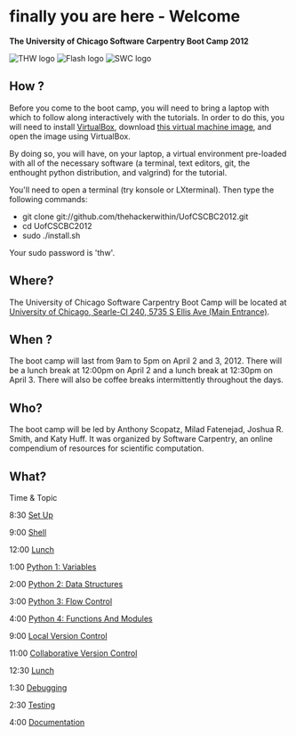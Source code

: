 # finally you are here  - Welcome 

**The University of Chicago Software Carpentry Boot Camp 2012**

![THW logo]( http://hackerwithin.org/thw/static/thwlogo-small.png "thw logo")   ![Flash logo]( http://software-carpentry.org/blog/wp-content/uploads/2012/01/flash-logo-sm.gif "flash logo")                 ![SWC logo]( http://software-carpentry.org/software-carpentry-logo-285x58.png "SWC logo")

## How ?

Before you come to the boot camp, you will need to bring a laptop with which to 
follow along interactively with the tutorials. In order to do this, you will 
need to install [VirtualBox](https://www.virtualbox.org/), download 
[this virtual machine 
image](http://s3.amazonaws.com/ufocthwscbc/UoFCSCBC2012.ova), 
and open the image using VirtualBox.

By doing so, you will have, on your laptop, a virtual environment pre-loaded 
with all of the necessary software (a terminal, text editors, git, the enthought 
python distribution, and valgrind) for the tutorial. 

You'll need to open a terminal (try konsole or LXterminal). Then type the 
following commands:

- git clone git://github.com/thehackerwithin/UofCSCBC2012.git
- cd UofCSCBC2012
- sudo ./install.sh

Your sudo password is 'thw'.

## Where?

The University of Chicago Software Carpentry Boot Camp will be located
at [University of Chicago, Searle-Cl 240, 5735 S Ellis Ave (Main Entrance)](http://maps.google.com/maps?q=Searle+Chemical+Laboratory++5735+South+Ellis+Avenue++Chicago,+IL+60637&hl=en&ll=41.790689,-87.600131&spn=0.009087,0.019205&client=safari&oe=UTF-8&hq=Searle+Chemical+Laboratory++5735+South+Ellis+Avenue++Chicago,+IL+60637&radius=15000&t=m&z=16&iwloc=A).    

## When ?

The boot camp will last from 9am to 5pm on April 2 and 3, 2012. There
will be a lunch break at 12:00pm on April 2 and a lunch break at 12:30pm on
April 3. There will also be coffee breaks intermittently throughout the
days.

## Who?

The boot camp will be led by Anthony Scopatz, Milad Fatenejad, Joshua R.
Smith, and Katy Huff. It was organized by Software Carpentry, an online
compendium of resources for scientific computation.

## What?

Time  &  Topic

8:30   [Set Up](http://github.com/thehackerwithin/UofCSCBC2012/tree/master/0-SetUp/)

9:00   [Shell](http://github.com/thehackerwithin/UofCSCBC2012/tree/master/1-Shell/)

12:00  [Lunch](http://github.com/thehackerwithin/UofCSCBC2012/tree/master/Lunch/)

1:00   [Python 1: Variables](http://github.com/thehackerwithin/UofCSCBC2012/tree/master/2a-PythonVariables/)

2:00   [Python 2: Data Structures](http://github.com/thehackerwithin/UofCSCBC2012/tree/master/2b-PythonDataStructures/)

3:00   [Python 3: Flow Control](http://github.com/thehackerwithin/UofCSCBC2012/tree/master/2c-PythonFlowControl/)

4:00   [Python 4: Functions And Modules](http://github.com/thehackerwithin/UofCSCBC2012/tree/master/2d-PythonFunctionsAndModules/)

9:00   [Local Version Control](http://github.com/thehackerwithin/UofCSCBC2012/tree/master/3a-VersionControlLocal/)

11:00  [Collaborative Version Control](http://github.com/thehackerwithin/UofCSCBC2012/tree/master/3b-VersionControlRemote/)

12:30  [Lunch](http://github.com/thehackerwithin/UofCSCBC2012/tree/master/Lunch/)

1:30   [Debugging](http://github.com/thehackerwithin/UofCSCBC2012/tree/master/4-Debugging/)

2:30   [Testing](http://github.com/thehackerwithin/UofCSCBC2012/tree/master/5-Testing/)

4:00   [Documentation](http://github.com/thehackerwithin/UofCSCBC2012/tree/master/6-Documentation/)

